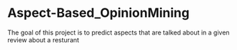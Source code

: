 # Aspect-Based_OpinionMining
The goal of this project is to predict aspects that are talked about in a given review about a resturant
